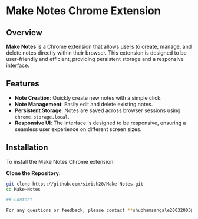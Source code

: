 # Make Notes Chrome Extension

## Overview

**Make Notes** is a Chrome extension that allows users to create, manage, and delete notes directly within their browser. This extension is designed to be user-friendly and efficient, providing persistent storage and a responsive interface.

## Features

- **Note Creation**: Quickly create new notes with a simple click.
- **Note Management**: Easily edit and delete existing notes.
- **Persistent Storage**: Notes are saved across browser sessions using `chrome.storage.local`.
- **Responsive UI**: The interface is designed to be responsive, ensuring a seamless user experience on different screen sizes.

## Installation

To install the Make Notes Chrome extension:

**Clone the Repository**:
   ```sh
   git clone https://github.com/sirish20/Make-Notes.git
   cd Make-Notes

## Contact

For any questions or feedback, please contact **shubhamsangale20032003@gmail.com**

